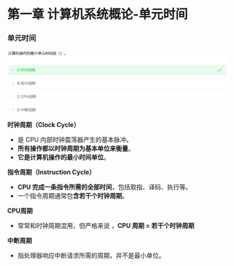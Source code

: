 # 第一章 计算机系统概论-单元时间

### 单元时间

![image-20250818203624747](assets/image-20250818203624747.png)

**时钟周期（Clock Cycle）**

- 是 CPU 内部时钟震荡器产生的基本脉冲。
- **所有操作都以时钟周期为基本单位来衡量**。
- **它是计算机操作的最小时间单位**。

**指令周期（Instruction Cycle）**

- **CPU 完成一条指令所需的全部时间**，包括取指、译码、执行等。
- 一个指令周期通常包**含若干个时钟周期**。

**CPU周期**

- 常常和时钟周期混用，但严格来说 ，**CPU 周期 = 若干个时钟周期**

**中断周期**

- 指处理器响应中断请求所需的周期，并不是最小单位。